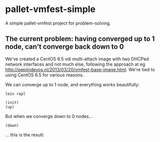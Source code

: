 pallet-vmfest-simple
====================

A simple pallet-vmfest project for problem-solving.

The current problem: having converged up to 1 node, can't converge back down to 0
---------------------------------------------------------------------------------

We've created a CentOS 6.5 vdi multi-attach image with two DHCPed network interfaces and not much else, following the approach at eg http://pepijndevos.nl/2013/03/20/vmfest-base-image.html.  We're tied to using CentOS 6.5 for various reasons.

We can converge up to 1 node, and everything works beautifully:


    lein repl

    (init)
    (up)

But when we converge down to 0 nodes...

    (down)

... this is the result:

<script src="https://gist.github.com/jonoflayham/9774cf714c9049af2ac0.js"></script>
